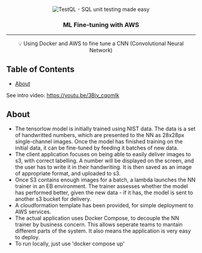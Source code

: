 <p align="center">
 <img src="https://github.com/ThugPigeon653/testQL-source/blob/0ed0945349c10f06f79b6d5ecdcbd45d560081ca/testQL-logo.PNG" alt="TestQL - SQL unit testing made easy"></a>
</p>

<h3 align="center">ML Fine-tuning with AWS</h3>

<div align="center">

</div>

---

<p align = "center">💡 Using Docker and AWS to fine tune a CNN (Convolutional Neural Network)</p>


## Table of Contents

- [About](#about)

See intro video: https://youtu.be/3Biv_cqomlk

## About <a name = "about"></a>

- The tensorlow model is initially trained using NIST data. The data is a set of handwritted numbers, which are presented to the NN as 28x28px single-channel images. Once the model has finished training on the initial data, it can be fine-tuned by feeding it batches of new data. 
- The client application focuses on being able to easily deliver images to s3, with correct labelling. A number will be displayed on the screen, and the user has to write it in their handwriting. It is then saved as an image of appropriate format, and uploaded to s3. 
- Once S3 contains enough images for a batch, a lambda launches the NN trainer in an EB environment. The trainer assesses whether the model has performed better, given the new data - if it has, the model is sent to another s3 bucket for delivery.
- A cloudformation template has been provided, for simple deployment to AWS services.
- The actual application uses Docker Compose, to decouple the NN trainer by business concern. This allows seperate teams to mantain different parts of the system. It also means the application is very easy to deploy.
- To run locally, just use 'docker compose up'

